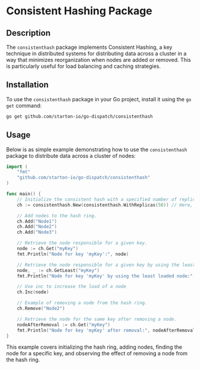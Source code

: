 # Consistent Hashing Package

## Description

The `consistenthash` package implements Consistent Hashing, a key technique in distributed systems for distributing data across a cluster in a way that minimizes reorganization when nodes are added or removed. This is particularly useful for load balancing and caching strategies.

## Installation

To use the `consistenthash` package in your Go project, install it using the `go get` command:

```bash
go get github.com/starton-io/go-dispatch/consistenthash
```

## Usage


Below is as simple example demonstrating how to use the `consistenthash` package to distribute data across a cluster of nodes:

```go
import (
    "fmt"
    "github.com/starton-io/go-dispatch/consistenthash"
)

func main() {
    // Initialize the consistent hash with a specified number of replicas and an optional hash function.
    ch := consistenthash.New(consistenthash.WithReplicas(50)) // Here, 50 is the number of replicas.

    // Add nodes to the hash ring.
    ch.Add("Node1")
    ch.Add("Node2")
    ch.Add("Node3")

    // Retrieve the node responsible for a given key.
    node := ch.Get("myKey")
    fmt.Println("Node for key 'myKey':", node)

    // Retrieve the node responsible for a given key by using the least loaded node
    node, _ := ch.GetLeast("myKey")
    fmt.Println("Node for key 'myKey' by using the least loaded node:", node)

	// Use inc to increase the load of a node
	ch.Inc(node)

    // Example of removing a node from the hash ring.
    ch.Remove("Node2")

    // Retrieve the node for the same key after removing a node.
    nodeAfterRemoval := ch.Get("myKey")
    fmt.Println("Node for key 'myKey' after removal:", nodeAfterRemoval)
}
```

This example covers initializing the hash ring, adding nodes, finding the node for a specific key, and observing the effect of removing a node from the hash ring.
